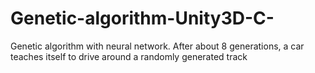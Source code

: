 # Genetic-algorithm-Unity3D-C-
Genetic algorithm with neural network. After about 8 generations, a car teaches itself to drive around a randomly generated track
